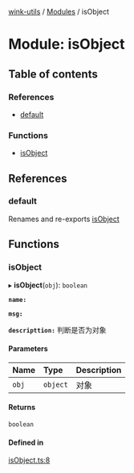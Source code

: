 [wink-utils](../README.md) / [Modules](../modules.md) / isObject

# Module: isObject

## Table of contents

### References

- [default](isObject.md#default)

### Functions

- [isObject](isObject.md#isobject)

## References

### default

Renames and re-exports [isObject](isObject.md#isobject)

## Functions

### isObject

▸ **isObject**(`obj`): `boolean`

**`name:`**

**`msg:`**

**`descripttion:`** 判断是否为对象

#### Parameters

| Name | Type | Description |
| :------ | :------ | :------ |
| `obj` | `object` | 对象 |

#### Returns

`boolean`

#### Defined in

[isObject.ts:8](https://github.com/huahuahuahuahuahua/wink-utils/blob/143c432/src/isObject.ts#L8)
